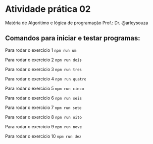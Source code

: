 # Atividade prática 02 
Matéria de Algoritimo e lógica de programação Prof.: Dr. @arleysouza
## Comandos para iniciar e testar programas:

Para rodar o exercicio 1 `npm run um`

Para rodar o exercicio 2 `npm run dois`

Para rodar o exercicio 3 `npm run tres`

Para rodar o exercicio 4 `npm run quatro`

Para rodar o exercicio 5 `npm run cinco`

Para rodar o exercicio 6 `npm run seis`

Para rodar o exercicio 7 `npm run sete`

Para rodar o exercicio 8 `npm run oito`

Para rodar o exercicio 9 `npm run nove`

Para rodar o exercicio 10 `npm run dez`
